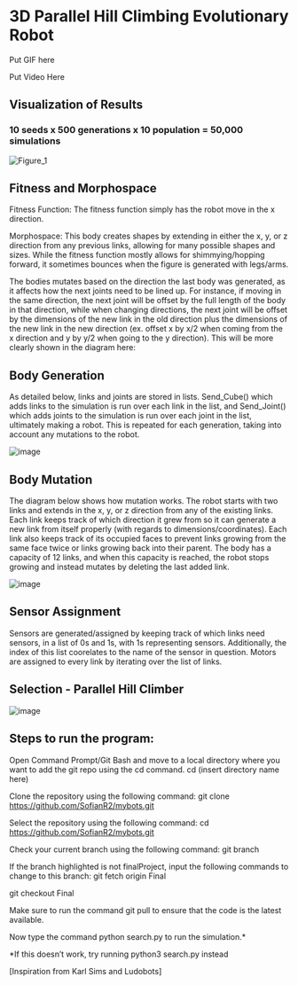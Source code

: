 # 3D Parallel Hill Climbing Evolutionary Robot

Put GIF here

Put Video Here

## Visualization of Results
### 10 seeds x 500 generations x 10 population = 50,000 simulations

![Figure_1](https://user-images.githubusercontent.com/103147652/224849475-b6fa0add-d7cc-466d-b8d6-61e913f30c9a.png)

## Fitness and Morphospace

Fitness Function: The fitness function simply has the robot move in the x direction.

Morphospace: This body creates shapes by extending in either the x, y, or z direction from any previous links, allowing for many possible shapes and sizes. While the fitness function mostly allows for shimmying/hopping forward, it sometimes bounces when the figure is generated with legs/arms. 

The bodies mutates based on the direction the last body was generated, as it affects how the next joints need to be lined up. For instance, if moving in the same direction, the next joint will be offset by the full length of the body in that direction, while when changing directions, the next joint will be offset by the dimensions of the new link in the old direction plus the dimensions of the new link in the new direction (ex. offset x by x/2 when coming from the x direction and y by y/2 when going to the y direction). This will be more clearly shown in the diagram here:

## Body Generation

As detailed below, links and joints are stored in lists. Send_Cube() which adds links to the simulation is run over each link in the list, and Send_Joint() which adds joints to the simulation is run over each joint in the list, ultimately making a robot. This is repeated for each generation, taking into account any mutations to the robot. 

![image](https://user-images.githubusercontent.com/103147652/224840520-6b693645-5cdf-4bc9-a0c1-1c8b9d2ad5e9.png)


## Body Mutation

The diagram below shows how mutation works.
The robot starts with two links and extends in the x, y, or z direction from any of the existing links. Each link keeps track of which direction it grew from so it can generate a new link from itself properly (with regards to dimensions/coordinates). Each link also keeps track of its occupied faces to prevent links growing from the same face twice or links growing back into their parent. The body has a capacity of 12 links, and when this capacity is reached, the robot stops growing and instead mutates by deleting the last added link. 

![image](https://user-images.githubusercontent.com/103147652/224819166-bd374676-e55e-452c-8142-0d8a8848ae80.png)

## Sensor Assignment
Sensors are generated/assigned by keeping track of which links need sensors, in a list of 0s and 1s, with 1s representing sensors. Additionally, the index of this list coorelates to the name of the sensor in question. Motors are assigned to every link by iterating over the list of links. 

## Selection - Parallel Hill Climber

![image](https://user-images.githubusercontent.com/103147652/224837539-681611e4-14e2-43c3-9a78-5ba3e92da195.png)

## Steps to run the program: 
Open Command Prompt/Git Bash and move to a local directory where you want to add the git repo using the cd command. cd (insert directory name here)

Clone the repository using the following command: git clone https://github.com/SofianR2/mybots.git

Select the repository using the following command: cd https://github.com/SofianR2/mybots.git

Check your current branch using the following command: git branch

If the branch highlighted is not finalProject, input the following commands to change to this branch: git fetch origin Final

git checkout Final

Make sure to run the command git pull to ensure that the code is the latest available.

Now type the command python search.py to run the simulation.* 

*If this doesn’t work, try running python3 search.py instead

[Inspiration from Karl Sims and Ludobots]
